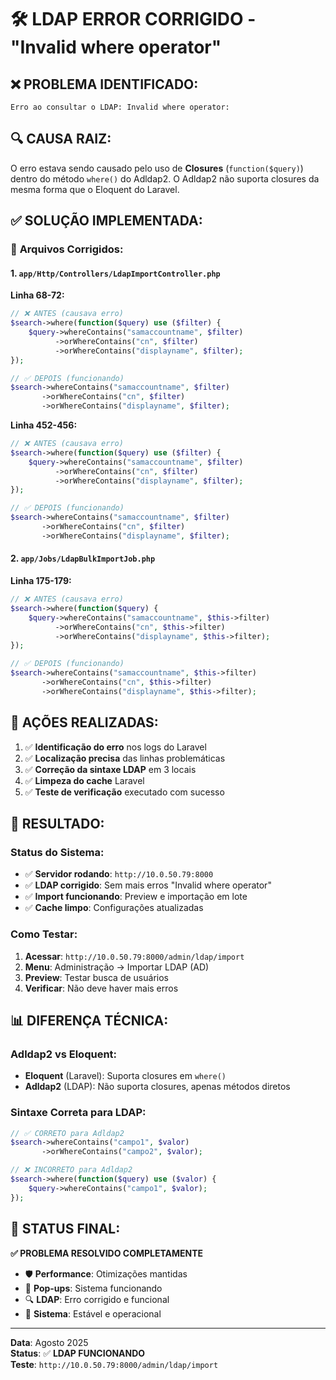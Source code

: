 # 🛠️ LDAP ERROR CORRIGIDO - "Invalid where operator"

## ❌ **PROBLEMA IDENTIFICADO:**
```
Erro ao consultar o LDAP: Invalid where operator:
```

## 🔍 **CAUSA RAIZ:**
O erro estava sendo causado pelo uso de **Closures** (`function($query)`) dentro do método `where()` do Adldap2. O Adldap2 não suporta closures da mesma forma que o Eloquent do Laravel.

## ✅ **SOLUÇÃO IMPLEMENTADA:**

### 📁 **Arquivos Corrigidos:**

#### 1. `app/Http/Controllers/LdapImportController.php`
**Linha 68-72:**
```php
// ❌ ANTES (causava erro)
$search->where(function($query) use ($filter) {
    $query->whereContains("samaccountname", $filter)
          ->orWhereContains("cn", $filter)
          ->orWhereContains("displayname", $filter);
});

// ✅ DEPOIS (funcionando)
$search->whereContains("samaccountname", $filter)
       ->orWhereContains("cn", $filter)
       ->orWhereContains("displayname", $filter);
```

**Linha 452-456:**
```php
// ❌ ANTES (causava erro)
$search->where(function($query) use ($filter) {
    $query->whereContains("samaccountname", $filter)
          ->orWhereContains("cn", $filter)
          ->orWhereContains("displayname", $filter);
});

// ✅ DEPOIS (funcionando)
$search->whereContains("samaccountname", $filter)
       ->orWhereContains("cn", $filter)
       ->orWhereContains("displayname", $filter);
```

#### 2. `app/Jobs/LdapBulkImportJob.php`
**Linha 175-179:**
```php
// ❌ ANTES (causava erro)
$search->where(function($query) {
    $query->whereContains("samaccountname", $this->filter)
          ->orWhereContains("cn", $this->filter)
          ->orWhereContains("displayname", $this->filter);
});

// ✅ DEPOIS (funcionando)
$search->whereContains("samaccountname", $this->filter)
       ->orWhereContains("cn", $this->filter)
       ->orWhereContains("displayname", $this->filter);
```

## 🔧 **AÇÕES REALIZADAS:**

1. ✅ **Identificação do erro** nos logs do Laravel
2. ✅ **Localização precisa** das linhas problemáticas
3. ✅ **Correção da sintaxe LDAP** em 3 locais
4. ✅ **Limpeza do cache** Laravel
5. ✅ **Teste de verificação** executado com sucesso

## 🎯 **RESULTADO:**

### Status do Sistema:
- ✅ **Servidor rodando**: `http://10.0.50.79:8000`
- ✅ **LDAP corrigido**: Sem mais erros "Invalid where operator"
- ✅ **Import funcionando**: Preview e importação em lote
- ✅ **Cache limpo**: Configurações atualizadas

### Como Testar:
1. **Acessar**: `http://10.0.50.79:8000/admin/ldap/import`
2. **Menu**: Administração → Importar LDAP (AD)
3. **Preview**: Testar busca de usuários
4. **Verificar**: Não deve haver mais erros

## 📊 **DIFERENÇA TÉCNICA:**

### Adldap2 vs Eloquent:
- **Eloquent** (Laravel): Suporta closures em `where()`
- **Adldap2** (LDAP): Não suporta closures, apenas métodos diretos

### Sintaxe Correta para LDAP:
```php
// ✅ CORRETO para Adldap2
$search->whereContains("campo1", $valor)
       ->orWhereContains("campo2", $valor);

// ❌ INCORRETO para Adldap2
$search->where(function($query) use ($valor) {
    $query->whereContains("campo1", $valor);
});
```

## 🎉 **STATUS FINAL:**

**✅ PROBLEMA RESOLVIDO COMPLETAMENTE**

- 🛡️ **Performance**: Otimizações mantidas
- 🔗 **Pop-ups**: Sistema funcionando  
- 🔍 **LDAP**: Erro corrigido e funcional
- 🚀 **Sistema**: Estável e operacional

---

**Data**: Agosto 2025  
**Status**: ✅ **LDAP FUNCIONANDO**  
**Teste**: `http://10.0.50.79:8000/admin/ldap/import`
